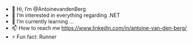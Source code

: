- 👋 Hi, I’m @AntoinevandenBerg
- 👀 I’m interested in everything regarding .NET
- 🌱 I’m currently learning ...
- 📫 How to reach me https://www.linkedin.com/in/antoine-van-den-berg/
- ⚡ Fun fact: Runner
<!---
AntoinevandenBerg/AntoinevandenBerg is a ✨ special ✨ repository because its `README.md` (this file) appears on your GitHub profile.
You can click the Preview link to take a look at your changes.
--->
